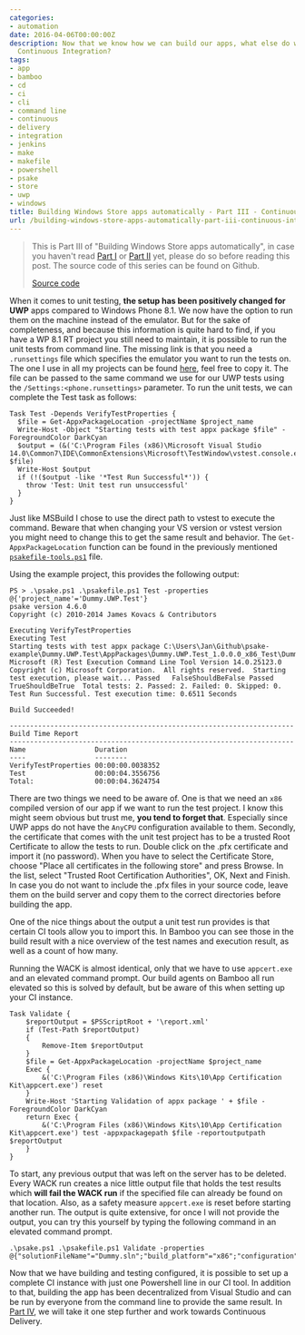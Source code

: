 ```yaml
---
categories:
- automation
date: 2016-04-06T00:00:00Z
description: Now that we know how we can build our apps, what else do we need for
  Continuous Integration?
tags:
- app
- bamboo
- cd
- ci
- cli
- command line
- continuous
- delivery
- integration
- jenkins
- make
- makefile
- powershell
- psake
- store
- uwp
- windows
title: Building Windows Store apps automatically - Part III - Continuous Integration
url: /building-windows-store-apps-automatically-part-iii-continuous-integration
---
```


> This is Part III of "Building Windows Store apps automatically", in case you haven't read <a href="http://www.herebedragons.io/building-windows-store-apps-automatically-part-i-introduction" target="_blank">Part I</a> or <a href="http://www.herebedragons.io/building-windows-store-apps-automatically-part-ii-building" target="_blank">Part II</a> yet, please do so before reading this post. The source code of this series can be found on Github.
> 
> <a class="github_link" href="https://github.com/JanJoris/psake-example" target="_blank" >Source code</a>

When it comes to unit testing, **the setup has been positively changed for UWP** apps compared to Windows Phone 8.1. We now have the option to run them on the machine instead of the emulator. But for the sake of completeness, and because this information is quite hard to find, if you have a WP 8.1 RT project you still need to maintain, it is possible to run the unit tests from command line. The missing link is that you need a `.runsettings` file which specifies the emulator you want to run the tests on. The one I use in all my projects can be found <a href="https://gist.github.com/JanJoris/f09d76ff14375bf66b50043f4c14c309" target="_blank">here</a>, feel free to copy it. The file can be passed to the same command we use for our UWP tests using the `/Settings:<phone.runsettings>` parameter. To run the unit tests, we can complete the Test task as follows:

    Task Test -Depends VerifyTestProperties {
      $file = Get-AppxPackageLocation -projectName $project_name
      Write-Host -Object "Starting tests with test appx package $file" -ForegroundColor DarkCyan
      $output = (&('C:\Program Files (x86)\Microsoft Visual Studio 14.0\Common7\IDE\CommonExtensions\Microsoft\TestWindow\vstest.console.exe') $file)
      Write-Host $output
      if (!($output -like '*Test Run Successful*')) {
        throw 'Test: Unit test run unsuccessful'
      }
    }    
    

Just like MSBuild I chose to use the direct path to vstest to execute the command. Beware that when changing your VS version or vstest version you might need to change this to get the same result and behavior. The `Get-AppxPackageLocation` function can be found in the previously mentioned <a href="https://github.com/JanJoris/psake-example/blob/master/Build/psakefile-tools.ps1" target="_blank"><code>psakefile-tools.ps1</code></a> file.

Using the example project, this provides the following output:

    PS > .\psake.ps1 .\psakefile.ps1 Test -properties @{'project_name'='Dummy.UWP.Test'}
    psake version 4.6.0
    Copyright (c) 2010-2014 James Kovacs & Contributors
    
    Executing VerifyTestProperties
    Executing Test
    Starting tests with test appx package C:\Users\Jan\Github\psake-example\Dummy.UWP.Test\AppPackages\Dummy.UWP.Test_1.0.0.0_x86_Test\Dummy.UWP.Test_1.0.0.0_x86.appx
    Microsoft (R) Test Execution Command Line Tool Version 14.0.25123.0 Copyright (c) Microsoft Corporation.  All rights reserved.  Starting test execution, please wait... Passed   FalseShouldBeFalse Passed   TrueShouldBeTrue  Total tests: 2. Passed: 2. Failed: 0. Skipped: 0. Test Run Successful. Test execution time: 0.6511 Seconds
    
    Build Succeeded!
    
    ----------------------------------------------------------------------
    Build Time Report
    ----------------------------------------------------------------------
    Name                 Duration
    ----                 --------
    VerifyTestProperties 00:00:00.0038352
    Test                 00:00:04.3556756
    Total:               00:00:04.3624754
    

There are two things we need to be aware of. One is that we need an `x86` compiled version of our app if we want to run the test project. I know this might seem obvious but trust me, **you tend to forget that**. Especially since UWP apps do not have the `AnyCPU` configuration available to them. Secondly, the certificate that comes with the unit test project has to be a trusted Root Certificate to allow the tests to run. Double click on the .pfx certificate and import it (no password). When you have to select the Certificate Store, choose "Place all certificates in the following store" and press Browse. In the list, select "Trusted Root Certification Authorities", OK, Next and Finish. In case you do not want to include the .pfx files in your source code, leave them on the build server and copy them to the correct directories before building the app.

One of the nice things about the output a unit test run provides is that certain CI tools allow you to import this. In Bamboo you can see those in the build result with a nice overview of the test names and execution result, as well as a count of how many.

Running the WACK is almost identical, only that we have to use `appcert.exe` and an elevated command prompt. Our build agents on Bamboo all run elevated so this is solved by default, but be aware of this when setting up your CI instance.

    Task Validate {
        $reportOutput = $PSScriptRoot + '\report.xml'
        if (Test-Path $reportOutput) 
        {
            Remove-Item $reportOutput
        }
        $file = Get-AppxPackageLocation -projectName $project_name
        Exec {
            &('C:\Program Files (x86)\Windows Kits\10\App Certification Kit\appcert.exe') reset 
        }
        Write-Host 'Starting Validation of appx package ' + $file -ForegroundColor DarkCyan
        return Exec {
            &('C:\Program Files (x86)\Windows Kits\10\App Certification Kit\appcert.exe') test -appxpackagepath $file -reportoutputpath $reportOutput 
        }
    }
    

To start, any previous output that was left on the server has to be deleted. Every WACK run creates a nice little output file that holds the test results which **will fail the WACK run** if the specified file can already be found on that location. Also, as a safety measure `appcert.exe` is reset before starting another run. The output is quite extensive, for once I will not provide the output, you can try this yourself by typing the following command in an elevated command prompt.

    .\psake.ps1 .\psakefile.ps1 Validate -properties @{"solutionFileName"="Dummy.sln";"build_platform"="x86";"configuration"="Release";"project_name"="Dummy.UWP";}
    

Now that we have building and testing configured, it is possible to set up a complete CI instance with just one Powershell line in our CI tool. In addition to that, building the app has been decentralized from Visual Studio and can be run by everyone from the command line to provide the same result. In <a href="http://www.herebedragons.io/building-windows-store-apps-automatically-part-iv-continuous-delivery" target="_blank">Part IV</a>, we will take it one step further and work towards Continuous Delivery.